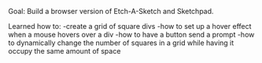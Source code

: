 Goal: Build a browser version of Etch-A-Sketch and Sketchpad.

Learned how to:
-create a grid of square divs
-how to set up a hover effect when a mouse hovers over a div
-how to have a button send a prompt
-how to dynamically change the number of squares in a grid while having it occupy the same amount of space
